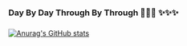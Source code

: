 ### Day By Day Through By Through 👋👋👋  ✨✨✨
###
###

[![Anurag's GitHub stats](https://github-readme-stats.vercel.app/api?username=ErKeLost&show_icons=true&theme=tokyonight)](https://github.com/anuraghazra/github-readme-stats)
